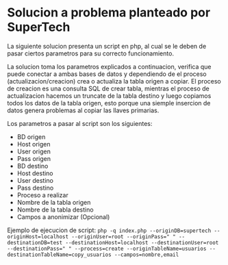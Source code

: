 # Solucion a problema planteado por SuperTech

La siguiente solucion presenta un script en php, al cual se le deben de pasar ciertos parametros para su correcto funcionamiento.

La solucion toma los parametros explicados a continuacion, verifica que puede conectar a ambas bases de datos y dependiendo de el proceso (actualizacion/creacion) crea o actualiza la tabla origen a copiar. El proceso de creacion es una consulta SQL de crear tabla, mientras el proceso de actualizacion hacemos un truncate de la tabla destino y luego copiamos todos los datos de la tabla origen, esto porque una siemple insercion de datos genera problemas al copiar las llaves primarias.

Los parametros a pasar al script son los siguientes:
- BD origen
- Host origen
- User origen
- Pass origen
- BD destino
- Host destino
- User destino
- Pass destino
- Proceso a realizar
- Nombre de la tabla origen
- Nombre de la tabla destino
- Campos a anonimizar (Opcional)

Ejemplo de ejecucion de script: `php -q index.php --originDB=supertech --originHost=localhost --originUser=root --originPass=" " --destinationDB=test --destinationHost=localhost --destinationUser=root --destinationPass=" " --process=create --originTableName=usuarios --destinationTableName=copy_usuarios --campos=nombre,email`